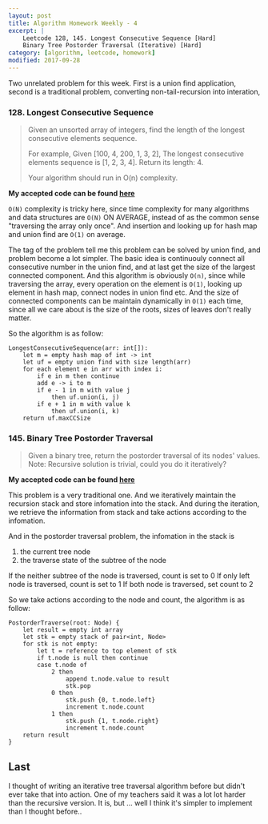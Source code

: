 ```yaml
---
layout: post
title: Algorithm Homework Weekly - 4
excerpt: |
    Leetcode 128, 145. Longest Consecutive Sequence [Hard]
    Binary Tree Postorder Traversal (Iterative) [Hard]
category: [algorithm, leetcode, homework]
modified: 2017-09-28
---
```


Two unrelated problem for this week. First is a union find application, second is a traditional problem, converting non-tail-recursion into interation,

### 128. Longest Consecutive Sequence

> Given an unsorted array of integers, find the length of the longest consecutive elements sequence.
>
> For example,
> Given [100, 4, 200, 1, 3, 2],
> The longest consecutive elements sequence is [1, 2, 3, 4]. Return its length: 4.
>
> Your algorithm should run in O(n) complexity.

**My accepted code can be found [here](https://github.com/VinaLx/oj/blob/master/leetcode/128.h)**

`O(N)` complexity is tricky here, since time complexity for many algorithms and data structures are `O(N)` ON AVERAGE, instead of as the common sense "traversing the array only once". And insertion and looking up for hash map and union find are `O(1)` on average.

The tag of the problem tell me this problem can be solved by union find, and problem become a lot simpler. The basic idea is continuouly connect all consecutive number in the union find, and at last get the size of the largest connected component. And this algorithm is obviously `O(n)`, since while traversing the array, every operation on the element is `O(1)`, looking up element in hash map, connect nodes in union find etc. And the size of connected components can be maintain dynamically in `O(1)` each time, since all we care about is the size of the roots, sizes of leaves don't really matter.

So the algorithm is as follow:

```
LongestConsecutiveSequence(arr: int[]):
    let m = empty hash map of int -> int
    let uf = empty union find with size length(arr)
    for each element e in arr with index i:
        if e in m then continue
        add e -> i to m
        if e - 1 in m with value j
            then uf.union(i, j)
        if e + 1 in m with value k
            then uf.union(i, k)
    return uf.maxCCSize
```

### 145. Binary Tree Postorder Traversal

> Given a binary tree, return the postorder traversal of its nodes' values.
> Note: Recursive solution is trivial, could you do it iteratively?

**My accepted code can be found [here](https://github.com/VinaLx/oj/blob/master/leetcode/145.h)**

This problem is a very traditional one. And we iteratively maintain the recursion stack and store infomation into the stack. And during the iteration, we retrieve the information from stack and take actions according to the infomation.

And in the postorder traversal problem, the infomation in the stack is
1. the current tree node
2. the traverse state of the subtree of the node

If the neither subtree of the node is traversed, count is set to 0
If only left node is traversed, count is set to 1
If both node is traversed, set count to 2

So we take actions according to the node and count, the algorithm is as follow:

```
PostorderTraverse(root: Node) {
    let result = empty int array
    let stk = empty stack of pair<int, Node>
    for stk is not empty:
        let t = reference to top element of stk
        if t.node is null then continue
        case t.node of
            2 then
                append t.node.value to result
                stk.pop
            0 then
                stk.push {0, t.node.left}
                increment t.node.count
            1 then
                stk.push {1, t.node.right}
                increment t.node.count
    return result
}
```

## Last

I thought of writing an iterative tree traversal algorithm before but didn't ever take that into action. One of my teachers said it was a lot lot harder than the recursive version. It is, but ... well I think it's simpler to implement than I thought before..